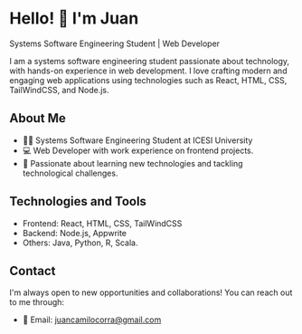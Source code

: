 <!--
**juancamilocorralesosvath/juancamilocorralesosvath** is a ✨ _special_ ✨ repository because its `README.md` (this file) appears on your GitHub profile.

Here are some ideas to get you started:

- 🔭 I’m currently working on ...
- 🌱 I’m currently learning ...
- 👯 I’m looking to collaborate on ...
- 🤔 I’m looking for help with ...
- 💬 Ask me about ...
- 📫 How to reach me: ...
- 😄 Pronouns: ...
- ⚡ Fun fact: ...
-->
# Hello! 👋 I'm Juan

Systems Software Engineering Student | Web Developer

I am a systems software engineering student passionate about technology, with hands-on experience in web development. I love crafting modern and engaging web applications using technologies such as React, HTML, CSS, TailWindCSS, and Node.js.

## About Me

- 👨‍🎓 Systems Software Engineering Student at ICESI University
- 💻 Web Developer with work experience on frontend projects.
- 🚀 Passionate about learning new technologies and tackling technological challenges.

## Technologies and Tools

- Frontend: React, HTML, CSS, TailWindCSS
- Backend: Node.js, Appwrite
- Others: Java, Python, R, Scala.
<!--
## Featured Projects

- [Project 1]: Brief description and link to the repository.
- [Project 2]: Brief description and link to the repository.
- [Project 3]: Brief description and link to the repository.
-->
## Contact

I'm always open to new opportunities and collaborations! You can reach out to me through:

- 📧 Email: juancamilocorra@gmail.com
<!--
organizar bien el linkedin:
- 💼 LinkedIn: [Your LinkedIn Profile]
-->

